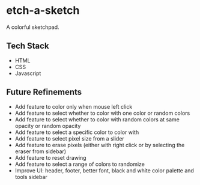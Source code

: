 # etch-a-sketch
A colorful sketchpad.

## Tech Stack
- HTML
- CSS
- Javascript

## Future Refinements
- Add feature to color only when mouse left click
- Add feature to select whether to color with one color or random colors
- Add feature to select whether to color with random colors at same opacity or random opacity
- Add feature to select a specific color to color with
- Add feature to select pixel size from a slider
- Add feature to erase pixels (either with right click or by selecting the eraser from sidebar)
- Add feature to reset drawing
- Add feature to select a range of colors to randomize
- Improve UI: header, footer, better font, black and white color palette and tools sidebar
